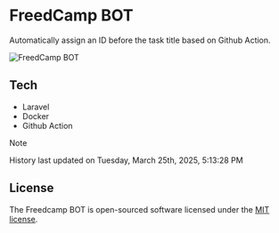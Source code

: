 # FreedCamp BOT

Automatically assign an ID before the task title based on Github Action.

![FreedCamp BOT](https://repository-images.githubusercontent.com/737932867/7d34798b-2680-471c-b089-a78a718d3d6a)

## Tech

- Laravel
- Docker
- Github Action

> [!NOTE]  
> History last updated on Tuesday, March 25th, 2025, 5:13:28 PM

## License

The Freedcamp BOT is open-sourced software licensed under the [MIT license](https://opensource.org/licenses/MIT).
